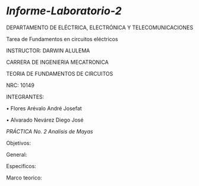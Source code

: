 # *Informe-Laboratorio-2*

DEPARTAMENTO DE ELÉCTRICA, ELECTRÓNICA Y TELECOMUNICACIONES

Tarea de Fundamentos en circuitos eléctricos

INSTRUCTOR: DARWIN ALULEMA

CARRERA DE INGENIERIA MECATRONICA

TEORIA DE FUNDAMENTOS DE CIRCUITOS

NRC: 10149

INTEGRANTES:

• Flores Arévalo André Josefat

• Alvarado Nevárez Diego José

*PRÁCTICA No. 2 Analisis de Mayas*

Objetivos:

General:



Especificos:



Marco teorico:
